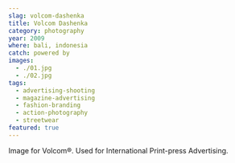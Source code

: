 ```yaml
---
slag: volcom-dashenka
title: Volcom Dashenka
category: photography
year: 2009
where: bali, indonesia
catch: powered by
images:
  - ./01.jpg
  - ./02.jpg
tags:
  - advertising-shooting
  - magazine-advertising
  - fashion-branding
  - action-photography
  - streetwear
featured: true
---
```


Image for Volcom®.
Used for International Print-press Advertising.
